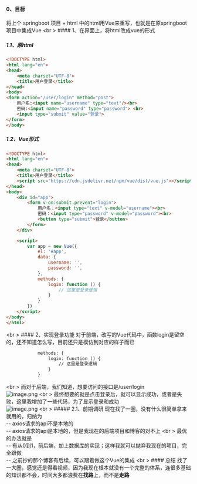 #### 0、目标
将上个 springboot 项目 + html 中的html用Vue来重写，也就是在原springboot项目中集成Vue
<br \> #### 1、在界面上，将html改成vue的形式
##### 1.1、原html
```html
<!DOCTYPE html>
<html lang="en">
<head>
    <meta charset="UTF-8">
    <title>用户登录</title>
</head>
<body>
<form action="/user/login" method="post">
    用户名:<input name="username" type="text"/><br>
    密码:<input name="password" type="password"> <br>
    <input type="submit" value="登录">
</form>
</body>
```
##### 1.2、Vue形式
```html
<!DOCTYPE html>
<html lang="en">
<head>
    <meta charset="UTF-8">
    <title>用户登录</title>
    <script src="https://cdn.jsdelivr.net/npm/vue/dist/vue.js"></script>
</head>
<body>
    <div id="app">
        <form v-on:submit.prevent="login">
            用户名：<input type="text" v-model="username"><br>
            密码：<input type="password" v-model="password"><br>
            <button type="submit">登录</button>
        </form>
    </div>

    <script>
        var app = new Vue({
            el: '#app',
            data: {
                username: '',
                password: '',
            },
            methods: {
                login: function () {
                    // 这里是登录逻辑
                }
            }
        })
    </script>
</body>
</html>
```
<br \> #### 2、实现登录功能
对于前端，改写的Vue代码中，函数login是留空的，还不知道怎么写，目前还只是模仿到对应的样子而已
```html
            methods: {
                login: function () {
                    // 这里是登录逻辑
                }
            }
```
<br \> 而对于后端，我们知道，想要访问的接口是/user/login<br />![image.png](https://cdn.jsdelivr.net/gh/Canwaiting/picfornote/202303291127095.png)
<br \> 最终想要的就是点击登录后，就可以显示成功，或者是失败，这里我增加了一些代码，为了显示登录和成功<br />![image.png](https://cdn.jsdelivr.net/gh/Canwaiting/picfornote/202303291127096.png)
<br \> ##### 2.1、前期调研
现在找了一圈，没有什么很简单拿来就用的，归纳为<br />-- axios请求的api不是本地的<br />-- axios请求的api是本地的，但是我现在的后端项目和博客的对不上
<br \> 最优的办法就是<br />-- 有从0到1，前后端，加上数据库的实现；这样我就可以抛弃我现在的项目，完全跟做<br />-- 之前抄的那个博客有后续，可以跟着做这个Vue的集成
<br \> #### 总结
找了一大圈，感觉还是得看视频，因为我现在根本就没有一个完整的体系，连很多基础的知识都不会，时间大多都浪费在**找路**上，而不是**走路**

